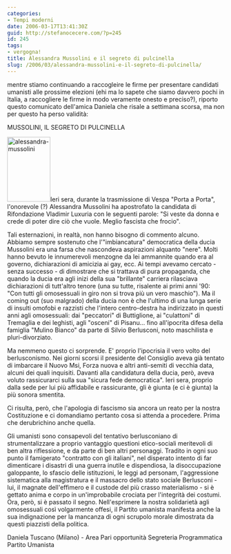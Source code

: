 ```yaml
---
categories:
- Tempi moderni
date: 2006-03-17T13:41:30Z
guid: http://stefanocecere.com/?p=245
id: 245
tags:
- vergogna!
title: Alessandra Mussolini e il segreto di pulcinella
slug: /2006/03/alessandra-mussolini-e-il-segreto-di-pulcinella/
---
```


mentre stiamo continuando a raccogleire le firme per presentare candidati umanisti alle prossime elezioni (ehi ma lo sapete che siamo davvero pochi in Italia, a raccogliere le firme in modo veramente onesto e preciso?), riporto questo comunicato dell'amica Daniela che risale a settimana scorsa, ma non per questo ha perso validità:

MUSSOLINI, IL SEGRETO DI PULCINELLA

<img src="http://stefanocecere.com/wp-content/uploads/sites/3/2006/03/alessandra-mussolini.jpg" alt="alessandra-mussolini" width="100" height="150" class="alignleft size-full wp-image-5476" />Ieri sera, durante la trasmissione di Vespa "Porta a Porta", l'onorevole (?) Alessandra Mussolini ha apostrofato la candidata di Rifondazione Vladimir Luxuria con le seguenti parole: "Si veste da donna e crede di poter dire ciò che vuole. Meglio fascista che frocio".
  
Tali esternazioni, in realtà, non hanno bisogno di commento alcuno. Abbiamo sempre sostenuto che l'"imbiancatura" democratica della ducia Mussolini era una farsa che nascondeva aspirazioni alquanto "nere". Molti hanno bevuto le innumerevoli menzogne da lei ammannite quando era al governo, dichiarazioni di amicizia ai gay, ecc. Ai tempi avevamo cercato - senza successo - di dimostrare che si trattava di pura propaganda, che quando la ducia era agli inizi della sua "brillante" carriera rilasciava dichiarazioni di tutt'altro tenore (una su tutte, risalente ai primi anni '90: "Con tutti gli omosessuali in giro non si trova più un vero maschio"). Ma il coming out (suo malgrado) della ducia non è che l'ultimo di una lunga serie di insulti omofobi e razzisti che l'intero centro-destra ha indirizzato in questi anni agli omosessuali: dai "peccatori" di Buttiglione, ai "culattoni" di Tremaglia e dei leghisti, agli "osceni" di Pisanu… fino all'ipocrita difesa della famiglia "Mulino Bianco" da parte di Silvio Berlusconi, noto maschilista e pluri-divorziato.
  
Ma nemmeno questo ci sorprende. E' proprio l'ipocrisia il vero volto del berlusconismo. Nei giorni scorsi il presidente del Consiglio aveva già tentato di imbarcare il Nuovo Msi, Forza nuova e altri anti-semiti di vecchia data, alcuni dei quali inquisiti. Davanti alla candidatura della ducia, però, aveva voluto rassicurarci sulla sua "sicura fede democratica". Ieri sera, proprio dalla sede per lui più affidabile e rassicurante, gli è giunta (e ci è giunta) la più sonora smentita.
  
Ci risulta, però, che l'apologia di fascismo sia ancora un reato per la nostra Costituzione e ci domandiamo pertanto cosa si attenda a procedere. Prima che derubrichino anche quella.
  
Gli umanisti sono consapevoli del tentativo berlusconiano di strumentalizzare a proprio vantaggio questioni etico-sociali meritevoli di ben altra riflessione, e da parte di ben altri personaggi. Tradito in ogni suo punto il famigerato "contratto con gli italiani", nel disperato intento di far dimenticare i disastri di una guerra inutile e dispendiosa, la disoccupazione galoppante, lo sfascio delle istituzioni, le leggi ad personam, l'aggressione sistematica alla magistratura e il massacro dello stato sociale Berlusconi - lui, il magnate dell'effimero e il custode del più crasso materialismo - si è gettato anima e corpo in un'improbabile crociata per l'integrità dei costumi. Ora, però, si è passato il segno. Nell'esprimere la nostra solidarietà agli omosessuali così volgarmente offesi, il Partito umanista manifesta anche la sua indignazione per la mancanza di ogni scrupolo morale dimostrata da questi piazzisti della politica.

Daniela Tuscano (Milano) - Area Pari opportunità Segreteria Programmatica Partito Umanista